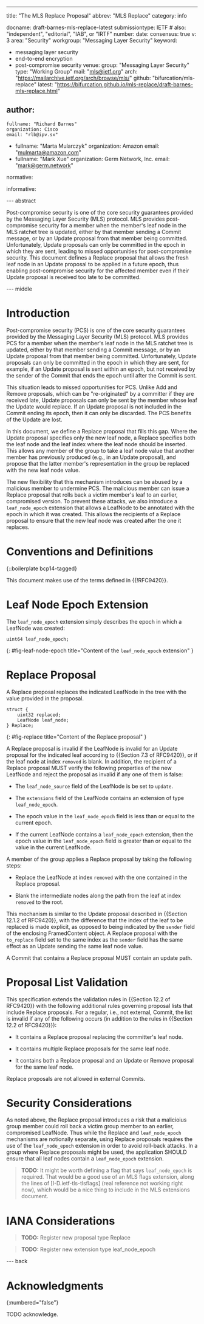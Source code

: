 ---
title: "The MLS Replace Proposal"
abbrev: "MLS Replace"
category: info

docname: draft-barnes-mls-replace-latest
submissiontype: IETF  # also: "independent", "editorial", "IAB", or "IRTF"
number:
date:
consensus: true
v: 3
area: "Security"
workgroup: "Messaging Layer Security"
keyword:
 - messaging layer security
 - end-to-end encryption
 - post-compromise security
venue:
  group: "Messaging Layer Security"
  type: "Working Group"
  mail: "mls@ietf.org"
  arch: "https://mailarchive.ietf.org/arch/browse/mls/"
  github: "bifurcation/mls-replace"
  latest: "https://bifurcation.github.io/mls-replace/draft-barnes-mls-replace.html"

author:
 -
    fullname: "Richard Barnes"
    organization: Cisco
    email: "rlb@ipv.sx"
 -
    fullname: "Marta Mularczyk"
    organization: Amazon
    email: "mulmarta@amazon.com"
 -
    fullname: "Mark Xue"
    organization: Germ Network, Inc.
    email: "mark@germ.network"

normative:

informative:


--- abstract

Post-compromise security is one of the core security guarantees provided by the
Messaging Layer Security (MLS) protocol.  MLS provides post-compromise security
for a member when the member's leaf node in the MLS ratchet tree is updated,
either by that member sending a Commit message, or by an Update proposal from
that member being committed.  Unfortunately, Update proposals can only be
committed in the epoch in which they are sent, leading to missed opportunities
for post-compromise security.  This document defines a Replace proposal that
allows the fresh leaf node in an Update proposal to be applied in a future
epoch, thus enabling post-compromise security for the affected member even if
their Update proposal is received too late to be committed.

--- middle

# Introduction

Post-compromise security (PCS) is one of the core security guarantees provided
by the Messaging Layer Security (MLS) protocol.  MLS provides PCS for a member
when the member's leaf node in the MLS ratchet tree is updated, either by that
member sending a Commit message, or by an Update proposal from that member being
committed.  Unfortunately, Update proposals can only be committed in the epoch
in which they are sent, for example, if an Update proposal is sent within an
epoch, but not received by the sender of the Commit that ends the epoch until
after the Commit is sent.

This situation leads to missed opportunities for PCS.  Unlike Add and Remove
proposals, which can be "re-originated" by a committer if they are received
late, Update proposals can only be sent by the member whose leaf the Update
would replace.  If an Update proposal is not included in the Commit ending its
epoch, then it can only be discarded.  The PCS benefits of the Update are lost.

In this document, we define a Replace proposal that fills this gap.  Where the
Update proposal specifies only the new leaf node, a Replace specifies both the
leaf node and the leaf index where the leaf node should be inserted.  This
allows any member of the group to take a leaf node value that another member has
previously produced (e.g., in an Update proposal), and propose that the latter
member's representation in the group be replaced with the new leaf node value.

The new flexibility that this mechanism introduces can be abused by a malicious
member to undermine PCS.  The malicious member can issue a Replace proposal that
rolls back a victim member's leaf to an earlier, compromised version.  To
prevent these attacks, we also introduce a `leaf_node_epoch` extension that
allows a LeafNode to be annotated with the epoch in which it was created.  This
allows the recipients of a Replace proposal to ensure that the new leaf node was
created after the one it replaces.

# Conventions and Definitions

{::boilerplate bcp14-tagged}

This document makes use of the terms defined in {{!RFC9420}}.

# Leaf Node Epoch Extension

The `leaf_node_epoch` extension simply describes the epoch in which a LeafNode
was created:

~~~
uint64 leaf_node_epoch;
~~~
{: #fig-leaf-node-epoch title="Content of the `leaf_node_epoch` extension" }

# Replace Proposal

A Replace proposal replaces the indicated LeafNode in the tree with the value
provided in the proposal.

~~~
struct {
    uint32 replaced;
    LeafNode leaf_node;
} Replace;
~~~
{: #fig-replace title="Content of the Replace proposal" }

A Replace proposal is invalid if the LeafNode is invalid for an Update proposal
for the indicated leaf according to {{Section 7.3 of RFC9420}}, or if the leaf
node at index `removed` is blank.  In addition, the recipient of a Replace
proposal MUST verify the following properties of the new LeafNode and reject
the proposal as invalid if any one of them is false:

* The `leaf_node_source` field of the LeafNode is be set to `update`.

* The `extensions` field of the LeafNode contains an extension of type
  `leaf_node_epoch`.

* The epoch value in the `leaf_node_epoch` field is less than or equal to the
  current epoch.

* If the current LeafNode contains a `leaf_node_epoch` extension, then the
  epoch value in the `leaf_node_epoch` field is greater than or equal to the
  value in the current LeafNode.

A member of the group applies a Replace proposal by taking the following steps:

* Replace the LeafNode at index `removed` with the one contained in the Replace
  proposal.

* Blank the intermediate nodes along the path from the leaf at index `removed`
  to the root.

This mechanism is similar to the Update proposal described in {{Section 12.1.2
of RFC9420}}, with the difference that the index of the leaf to be replaced is
made explicit, as opposed to being indicated by the `sender` field of the
enclosing FramedContent object.  A Replace proposal with the `to_replace` field
set to the same index as the `sender` field has the same effect as an Update
sending the same leaf node value.

A Commit that contains a Replace proposal MUST contain an update path.

# Proposal List Validation

This specification extends the validation rules in {{Section 12.2 of RFC9420}}
with the following additional rules governing proposal lists that include
Replace proposals.  For a regular, i.e., not external, Commit, the list is
invalid if any of the following occurs (in addition to the rules in {{Section
12.2 of RFC9420}}):

* It contains a Replace proposal replacing the committer's leaf node.

* It contains multiple Replace proposals for the same leaf node.

* It contains both a Replace proposal and an Update or Remove proposal for the
  same leaf node.

Replace proposals are not allowed in external Commits.

# Security Considerations

As noted above, the Replace proposal introduces a risk that a malicioius group
member could roll back a victim group member to an earlier, compromised
LeafNode.  Thus while the Replace and `leaf_node_epoch` mechanisms are
notionally separate, using Replace proposals requires the use of the
`leaf_node_epoch` extension in order to avoid roll-back attacks.  In a group
where Replace proposals might be used, the application SHOULD ensure that all
leaf nodes contain a `leaf_node_epoch` extension.

> **TODO:** It might be worth defining a flag that says `leaf_node_epoch` is
> required.  That would be a good use of an MLS flags extension, along the lines
> of [I-D.ietf-tls-tlsflags] (real reference not working right now), which would
> be a nice thing to include in the MLS extensions document.

# IANA Considerations

> **TODO:** Register new proposal type Replace

> **TODO:** Register new extension type leaf_node_epoch

--- back

# Acknowledgments
{:numbered="false"}

TODO acknowledge.
